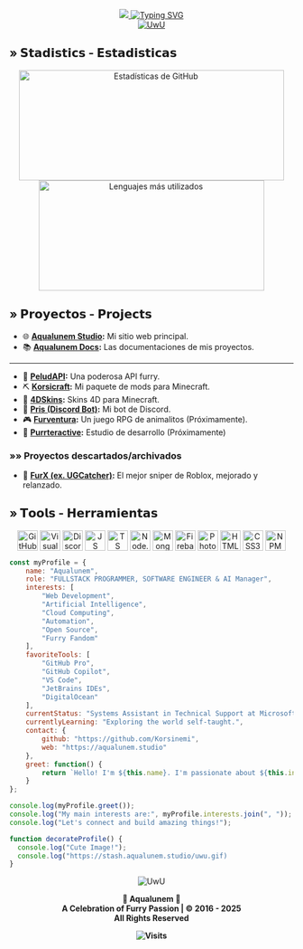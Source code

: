 <p align="center">
<a href="https://korsinemi.link" title="My fluff web">
    <img src="https://raw.githubusercontent.com/Korsinemi/Korsinemi/refs/heads/main/img/korsinemi_banner.png" href="https://korsinemi.link">
</a>
<a href="https://git.io/typing-svg">
    <img src="https://readme-typing-svg.demolab.com?font=Bitcount+Prop+Single&weight=600&size=30&pause=1000&color=1CD1B0&center=true&repeat=false&width=620&height=40&lines=Artist+-+Programmer+-+Enginner+-+Furry" alt="Typing SVG" />
</a>
    <br>
    <a href="https://aqualunem.studio">
        <img src="https://img.shields.io/static/v1?label=&message=AQUALUNEM+WEB&color=1cd1b0&style=for-the-badge&logo=furrynetwork&logoColor=white" alt="UwU"/>
    </a>
</p>


<!--
- 📣 Mis proyectos: 
   > [UGCatcher](https://github.com/Furrycality/UGCatcher) - Obten UGCs gratis facilmente (English/Spanish)
   > [node-furapi] Obten furros facilmente usando NodeJS  (https://www.npmjs.com/package/node-furapi) <br />
   > [node-kawapi] Obten anime facilmente usando NodeJS  (https://www.npmjs.com/package/node-kawapi) <br />
   > [Zabami](https://github.com/KitsuneCode/ZabamiBot) - **Mi bot de discord furry basado en mi fursona** <br />
   > [Osakana](https://github.com/KitsuneCode/Osakana) - **Mi bot de discord furry basado en mi fursona** <br />
   > [Wikicord] - **Un paquete de busqueda en Wikipedia** # En desarrollo <br />
   > [Histoday] - **Obten eventos de la historia que ocurrieron hoy u otro dia** # En desarrollo <br />
   > [keepAlive] - **Manten a tu bot activo 24/7** # En desarrollo

- ⚡ Dato extra: Creo bots por encargo para tu servidor y tambien configuro, contactame UwU
    > Discord: Furrycality#1234 <br />
    > Solo te pido que me dejes añadir mi bot, y es gratis jsjs
-->


## » 𝗦𝘁𝗮𝗱𝗶𝘀𝘁𝗶𝗰𝘀 - 𝗘𝘀𝘁𝗮𝗱𝗶𝘀𝘁𝗶𝗰𝗮𝘀

<p align="center">
        <img width="470" height="195" src="https://github-readme-stats.vercel.app/api?username=Aqualunem&theme=gotham&show_icons=true&hide_border=true&locale=es&custom_title=💜%20Stadistics" alt="Estadísticas de GitHub" href="https://korsinemi.link"/>
        <img width="400" height="195" src="https://github-readme-stats.vercel.app/api/top-langs/?username=Aqualunem&theme=gotham&layout=compact&hide_border=true&custom_title=💜%20Langs" alt="Lenguajes más utilizados" href="https://korsinemi.link"/>
</p>

## » 𝗣𝗿𝗼𝘆𝗲𝗰𝘁𝗼𝘀 - 𝗣𝗿𝗼𝗷𝗲𝗰𝘁𝘀

- 🌐 **[Aqualunem Studio](https://aqualunem.studio/):** Mi sitio web principal.
- 📚 **[Aqualunem Docs](https://docs.aqualunem.studio/begin/):** Las documentaciones de mis proyectos.
------------------------
- 🐾 **[PeludAPI](https://peludapi.aqualunem.studio/):** Una poderosa API furry.
- ⛏️ **[Korsicraft](https://craft.aqualunem.studio/):** Mi paquete de mods para Minecraft.
- 👕 **[4DSkins](https://craft.aqualunem.studio/4d-skins):** Skins 4D para Minecraft.
- 🤖 **[Pris (Discord Bot)](https://pris.aqualunem.studio/):** Mi bot de Discord.
- 🎮 **[Furventura](https://furventura.aqualunem.studio/):** Un juego RPG de animalitos (Próximamente).
- 🎨 **[Purrteractive](https://purrteractive.tech):** Estudio de desarrollo (Próximamente)
### »» Proyectos descartados/archivados
- 🎯 **[FurX (ex. UGCatcher)](https://github.com/Aqualunem/FurX-Reborn):** El mejor sniper de Roblox, mejorado y relanzado.

## » 𝗧𝗼𝗼𝗹𝘀 - 𝗛𝗲𝗿𝗿𝗮𝗺𝗶𝗲𝗻𝘁𝗮𝘀

<p align="center">
    <a href="https://github.com"><img align="center" alt="GitHub" width="36px" src="https://cdn-icons-png.flaticon.com/512/25/25231.png" /></a>
    <a href="https://code.visualstudio.com"><img align="center" alt="Visual Studio Code" width="36px" src="https://code.visualstudio.com/favicon.ico" /></a>
    <a href="https://discord.js.org"><img align="center" alt="Discord.js" width="36px" src="https://discord.js.org/favicon.ico" /></a>
    <a href="https://www.javascript.com"><img align="center" alt="JS" width="36px" src="https://i.imgur.com/3u1wzwE.png" /></a>
    <a href="https://www.typescriptlang.org"><img align="center" alt="TS" width="36px" src="https://i.imgur.com/vSgFULR.png" /></a>
    <a href="https://nodejs.org"><img align="center" alt="Node.js" width="36px" src="https://nodejs.org/static/images/favicons/favicon.png" /></a>
    <a href="https://www.mongodb.com"><img align="center" alt="MongoDB" width="36px" src="https://www.mongodb.com/favicon.ico" /></a>
    <a href="https://firebase.google.com"><img align="center" alt="Firebase" width="36px" src="https://www.gstatic.com/devrel-devsite/prod/v34fe5d0a1df120a3c24e6d73e25d1d8607836b03710a3ad508fa501ece2bdcb3/firebase/images/favicon.png" /></a>
    <a href="https://www.adobe.com/products/photoshop"><img align="center" alt="Photoshop" width="36px" src="https://www.adobe.com/cc-shared/assets/img/product-icons/svg/photoshop-64.svg" /></a>
    <img align="center" alt="HTML5" width="36px" src="https://upload.wikimedia.org/wikipedia/commons/3/38/HTML5_Badge.svg" />
    <img align="center" alt="CSS3" width="36px" src="https://www.svgrepo.com/show/349330/css3.svg" />
    <a href="https://www.npmjs.com"><img align="center" alt="NPM" width="36px" src="https://t2.gstatic.com/faviconV2?client=SOCIAL&type=FAVICON&fallback_opts=TYPE,SIZE,URL&url=https://www.npmjs.com&size=64" /></a>
</p>

```js
const myProfile = {
    name: "Aqualunem",
    role: "FULLSTACK PROGRAMMER, SOFTWARE ENGINEER & AI Manager",
    interests: [
        "Web Development",
        "Artificial Intelligence",
        "Cloud Computing",
        "Automation",
        "Open Source",
        "Furry Fandom"
    ],
    favoriteTools: [
        "GitHub Pro",
        "GitHub Copilot",
        "VS Code",
        "JetBrains IDEs",
        "DigitalOcean"
    ],
    currentStatus: "Systems Assistant in Technical Support at Microsoft.",
    currentlyLearning: "Exploring the world self-taught.",
    contact: {
        github: "https://github.com/Korsinemi",
        web: "https://aqualunem.studio"
    },
    greet: function() {
        return `Hello! I'm ${this.name}. I'm passionate about ${this.interests[0]} and excited for the technological future.`;
    }
};

console.log(myProfile.greet());
console.log("My main interests are:", myProfile.interests.join(", "));
console.log("Let's connect and build amazing things!");

function decorateProfile() {
  console.log("Cute Image!");
  console.log("https://stash.aqualunem.studio/uwu.gif)
}
```
        
<p align='center'>
  <img src="https://media.tenor.com/CbpeAQ249I0AAAAi/chiakiro-fox.gif" alt="UwU"/>
</p>

<p align="center">
    <b>
    💚 Aqualunem 💙<br/>
 A Celebration of Furry Passion | © 2016 - 2025<br/>
                 All Rights Reserved

</p>

<p align='center'>
  <img src="https://komarev.com/ghpvc/?username=Korsinemi&style=for-the-badge&color=1cd1b0&label=FURRIES" alt="Visits"/>
</p>
        
<!--
**KitsuneCode/KitsuneCode** is a ✨ _special_ ✨ repository because its `README.md` (this file) appears on your GitHub profile.

Here are some ideas to get you started:

- 🔭 I’m currently working on ...
- 🌱 I’m currently learning ...
- 👯 I’m looking to collaborate on ...
- 🤔 I’m looking for help with ...
- 💬 Ask me about ...
- 📫 How to reach me: ...
- 😄 Pronouns: ...
- ⚡ Fun fact: ...
-->
